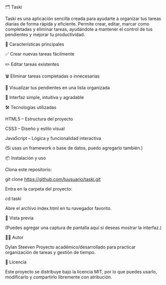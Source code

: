 🗂️ Taski

Taski es una aplicación sencilla creada para ayudarte a organizar tus tareas diarias de forma rápida y eficiente.
Permite crear, editar, marcar como completadas y eliminar tareas, ayudándote a mantener el control de tus pendientes y mejorar tu productividad.

🚀 Características principales

✅ Crear nuevas tareas fácilmente

✏️ Editar tareas existentes

🗑️ Eliminar tareas completadas o innecesarias

📅 Visualizar tus pendientes en una lista organizada

🌙 Interfaz simple, intuitiva y agradable

🛠️ Tecnologías utilizadas

HTML5 – Estructura del proyecto

CSS3 – Diseño y estilo visual

JavaScript – Lógica y funcionalidad interactiva

(Si usas un framework o base de datos, puedo agregarlo también.)

📦 Instalación y uso

Clona este repositorio:

git clone https://github.com/tuusuario/taski.git


Entra en la carpeta del proyecto:

cd taski


Abre el archivo index.html en tu navegador favorito.

📸 Vista previa

(Puedes agregar una captura de pantalla aquí si deseas mostrar la interfaz.)

👨‍💻 Autor

Dylan Steeven
Proyecto académico/desarrollado para practicar organización de tareas y gestión de tiempo.

📜 Licencia

Este proyecto se distribuye bajo la licencia MIT, por lo que puedes usarlo, modificarlo y compartirlo libremente con atribución.
